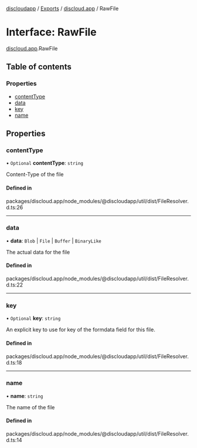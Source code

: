 [discloudapp](../README.md) / [Exports](../modules.md) / [discloud.app](../modules/discloud_app.md) / RawFile

# Interface: RawFile

[discloud.app](../modules/discloud_app.md).RawFile

## Table of contents

### Properties

- [contentType](discloud_app.RawFile.md#contenttype)
- [data](discloud_app.RawFile.md#data)
- [key](discloud_app.RawFile.md#key)
- [name](discloud_app.RawFile.md#name)

## Properties

### contentType

• `Optional` **contentType**: `string`

Content-Type of the file

#### Defined in

packages/discloud.app/node_modules/@discloudapp/util/dist/FileResolver.d.ts:26

___

### data

• **data**: `Blob` \| `File` \| `Buffer` \| `BinaryLike`

The actual data for the file

#### Defined in

packages/discloud.app/node_modules/@discloudapp/util/dist/FileResolver.d.ts:22

___

### key

• `Optional` **key**: `string`

An explicit key to use for key of the formdata field for this file.

#### Defined in

packages/discloud.app/node_modules/@discloudapp/util/dist/FileResolver.d.ts:18

___

### name

• **name**: `string`

The name of the file

#### Defined in

packages/discloud.app/node_modules/@discloudapp/util/dist/FileResolver.d.ts:14

